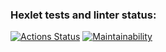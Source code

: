 ### Hexlet tests and linter status:
[![Actions Status](https://github.com/Mabby20/frontend-project-44/workflows/hexlet-check/badge.svg)](https://github.com/Mabby20/frontend-project-44/actions)
[![Maintainability](https://api.codeclimate.com/v1/badges/7ec40156793ab6b8a9f7/maintainability)](https://codeclimate.com/github/Mabby20/frontend-project-44/maintainability)